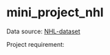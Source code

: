 # mini_project_nhl
Data source: [NHL-dataset](https://www.kaggle.com/martinellis/nhl-game-data)

Project requirement:
